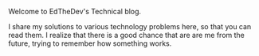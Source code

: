 Welcome to EdTheDev's Technical blog.

I share my solutions to various technology problems here, so that you can read them.
I realize that there is a good chance that are are me from the future, trying to remember how something works.
